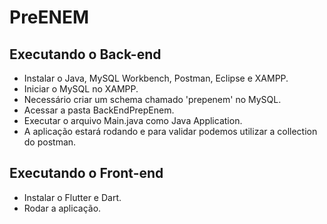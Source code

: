 # PreENEM

## Executando o Back-end

- Instalar o Java, MySQL Workbench, Postman, Eclipse e XAMPP.
- Iniciar o MySQL no XAMPP.
- Necessário criar um schema chamado 'prepenem' no MySQL.
- Acessar a pasta BackEndPrepEnem.
- Executar o arquivo Main.java como Java Application.
- A aplicação estará rodando e para validar podemos utilizar a collection do postman.

## Executando o Front-end
- Instalar o Flutter e Dart.
- Rodar a aplicação.
